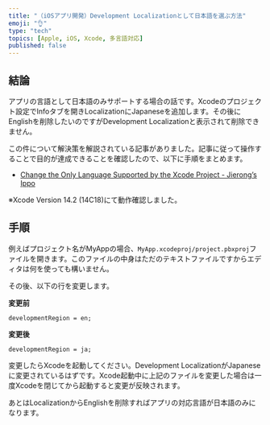 ```yaml
---
title: "（iOSアプリ開発）Development Localizationとして日本語を選ぶ方法"
emoji: "👌"
type: "tech"
topics: [Apple, iOS, Xcode, 多言語対応]
published: false
---
```

## 結論

アプリの言語として日本語のみサポートする場合の話です。Xcodeのプロジェクト設定でInfoタブを開きLocalizationにJapaneseを追加します。その後にEnglishを削除したいのですがDevelopment Localizationと表示されて削除できません。

この件について解決策を解説されている記事がありました。記事に従って操作することで目的が達成できることを確認したので、以下に手順をまとめます。

- [Change the Only Language Supported by the Xcode Project - Jierong’s Ippo](https://jierong.dev/2020/02/23/change-the-only-language-supported-by-the-xcode-project.html)

※Xcode Version 14.2 (14C18)にて動作確認しました。

## 手順

例えばプロジェクト名がMyAppの場合、`MyApp.xcodeproj/project.pbxproj`ファイルを開きます。このファイルの中身はただのテキストファイルですからエディタは何を使っても構いません。

その後、以下の行を変更します。

**変更前**

```text
developmentRegion = en;
```

**変更後**

```text
developmentRegion = ja;
```

変更したらXcodeを起動してください。Development LocalizationがJapaneseに変更されているはずです。Xcode起動中に上記のファイルを変更した場合は一度Xcodeを閉じてから起動すると変更が反映されます。

あとはLocalizationからEnglishを削除すればアプリの対応言語が日本語のみになります。
